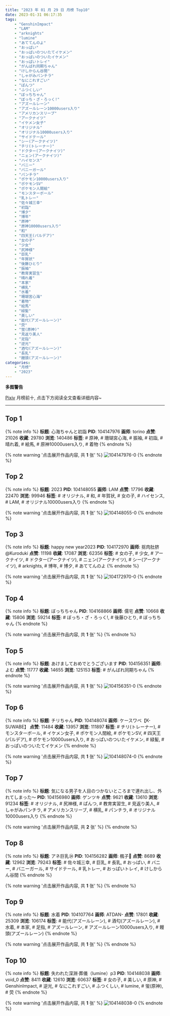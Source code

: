 ```yaml
---
title: "2023 年 01 月 29 日 月榜 Top10"
date: 2023-01-31 06:17:35
tags:
    - "GenshinImpact"
    - "LAM"
    - "arknights"
    - "lumine"
    - "あててんのよ"
    - "おっぱい"
    - "おっぱいのついたてイケメン"
    - "おっぱいのついたイケメン"
    - "おっぱいトレイ"
    - "がんばれ同期ちゃん"
    - "けしからん谷間"
    - "しゃがみパンチラ"
    - "なにこれすごい"
    - "ぱんつ"
    - "ふつくしい"
    - "ぼっちちゃん"
    - "ぼっち・ざ・ろっく!"
    - "アズールレーン"
    - "アズールレーン10000users入り"
    - "アメリカンスリーブ"
    - "アークナイツ"
    - "イケメン女子"
    - "オリジナル"
    - "オリジナル10000users入り"
    - "サイドテール"
    - "シー(アークナイツ)"
    - "チリ(トレーナー)"
    - "ドクター(アークナイツ)"
    - "ニェン(アークナイツ)"
    - "ハイセンス"
    - "バニー"
    - "バニーガール"
    - "パンチラ"
    - "ポケモン10000users入り"
    - "ポケモンSV"
    - "ポケモン人間絵"
    - "モンスターボール"
    - "乳トレー"
    - "佐々城三幸"
    - "初詣"
    - "博夕"
    - "博年"
    - "原神"
    - "原神10000users入り"
    - "和"
    - "四天王(パルデア)"
    - "女の子"
    - "少女"
    - "尻神様"
    - "巨乳"
    - "年賀状"
    - "後藤ひとり"
    - "振袖"
    - "教育実習生"
    - "晴れ着"
    - "本家"
    - "横乳"
    - "水着"
    - "珊瑚宮心海"
    - "着物"
    - "絵馬"
    - "緑髪"
    - "美しい"
    - "能代(アズールレーン)"
    - "荧"
    - "蛍(原神)"
    - "見返り美人"
    - "足指"
    - "逆光"
    - "酒匂(アズールレーン)"
    - "長乳"
    - "饅頭(アズールレーン)"
categories:
    - "月榜"
    - "2023"
---
```


<i class="fa fa-triangle-exclamation"></i>**多图警告**<i class="fa fa-triangle-exclamation"></i>

[Pixiv](https://www.pixiv.net/) 月榜前十, 点击下方阅读全文查看详细内容~

<!-- more -->

---

## Top 1

{% note info %}
**标题**: 心海ちゃんと初詣
**PID**: 104147976 **画师**: torino
**点赞**: 21026 **收藏**: 29780 **浏览**: 140486
**标签**: # 原神, # 珊瑚宮心海, # 振袖, # 初詣, # 晴れ着, # 絵馬, # 原神10000users入り, # 着物
{% endnote %}

{% note warning '点击展开作品内容, 共 **1** 张' %}
![104147976-0](https://i.pixiv.re/img-original/img/2023/01/02/00/00/09/104147976_p0.jpg)
{% endnote %}

## Top 2

{% note info %}
**标题**: 2023
**PID**: 104148055 **画师**: LAM
**点赞**: 17796 **收藏**: 22470 **浏览**: 99946
**标签**: # オリジナル, # 和, # 年賀状, # 女の子, # ハイセンス, # LAM, # オリジナル10000users入り
{% endnote %}

{% note warning '点击展开作品内容, 共 **1** 张' %}
![104148055-0](https://i.pixiv.re/img-original/img/2023/01/02/00/00/29/104148055_p0.jpg)
{% endnote %}

## Top 3

{% note info %}
**标题**: happy new year2023
**PID**: 104172970 **画师**: 抠肉肚脐@Kuroduki
**点赞**: 11198 **收藏**: 17087 **浏览**: 62356
**标签**: # 女の子, # 少女, # アークナイツ, # ドクター(アークナイツ), # ニェン(アークナイツ), # シー(アークナイツ), # arknights, # 博年, # 博夕, # あててんのよ
{% endnote %}

{% note warning '点击展开作品内容, 共 **1** 张' %}
![104172970-0](https://i.pixiv.re/img-original/img/2023/01/02/20/30/02/104172970_p0.png)
{% endnote %}

## Top 4

{% note info %}
**标题**: ぼっちちゃん
**PID**: 104168866 **画师**: 儒宅
**点赞**: 10668 **收藏**: 15806 **浏览**: 59214
**标签**: # ぼっち・ざ・ろっく!, # 後藤ひとり, # ぼっちちゃん
{% endnote %}

{% note warning '点击展开作品内容, 共 **1** 张' %}
{% endnote %}

## Top 5

{% note info %}
**标题**: あけましておめでとうございます
**PID**: 104156351 **画师**: よむ
**点赞**: 11777 **收藏**: 14655 **浏览**: 125153
**标签**: # がんばれ同期ちゃん
{% endnote %}

{% note warning '点击展开作品内容, 共 **1** 张' %}
![104156351-0](https://i.pixiv.re/img-original/img/2023/01/02/08/04/19/104156351_p0.png)
{% endnote %}

## Top 6

{% note info %}
**标题**: チリちゃん
**PID**: 104148074 **画师**: ケースワベ【K-SUWABE】
**点赞**: 11484 **收藏**: 13957 **浏览**: 111897
**标签**: # チリ(トレーナー), # モンスターボール, # イケメン女子, # ポケモン人間絵, # ポケモンSV, # 四天王(パルデア), # ポケモン10000users入り, # おっぱいのついたイケメン, # 緑髪, # おっぱいのついたてイケメン
{% endnote %}

{% note warning '点击展开作品内容, 共 **1** 张' %}
![104148074-0](https://i.pixiv.re/img-original/img/2023/01/02/00/00/33/104148074_p0.jpg)
{% endnote %}

## Top 7

{% note info %}
**标题**: 気になる男子を人目のつかないところまで連れ出し、外れてしまった～
**PID**: 104156980 **画师**: ゲンツキ
**点赞**: 9621 **收藏**: 13610 **浏览**: 91234
**标签**: # オリジナル, # 尻神様, # ぱんつ, # 教育実習生, # 見返り美人, # しゃがみパンチラ, # アメリカンスリーブ, # 横乳, # パンチラ, # オリジナル10000users入り
{% endnote %}

{% note warning '点击展开作品内容, 共 **2** 张' %}
{% endnote %}

## Top 8

{% note info %}
**标题**: アネ巨乳㉔
**PID**: 104156282 **画师**: 楓子🍁
**点赞**: 8689 **收藏**: 12962 **浏览**: 79243
**标签**: # 佐々城三幸, # 巨乳, # 長乳, # おっぱい, # バニー, # バニーガール, # サイドテール, # 乳トレー, # おっぱいトレイ, # けしからん谷間
{% endnote %}

{% note warning '点击展开作品内容, 共 **1** 张' %}
{% endnote %}

## Top 9

{% note info %}
**标题**: 水着
**PID**: 104107764 **画师**: ATDAN-
**点赞**: 17801 **收藏**: 25309 **浏览**: 106174
**标签**: # 能代(アズールレーン), # 酒匂(アズールレーン), # 水着, # 本家, # 足指, # アズールレーン, # アズールレーン10000users入り, # 饅頭(アズールレーン)
{% endnote %}

{% note warning '点击展开作品内容, 共 **1** 张' %}
{% endnote %}

## Top 10

{% note info %}
**标题**: 失われた深淵·葬儀（lumine）p3
**PID**: 104148038 **画师**: void_0
**点赞**: 8411 **收藏**: 12610 **浏览**: 60637
**标签**: # 女の子, # 美しい, # 原神, # GenshinImpact, # 逆光, # なにこれすごい, # ふつくしい, # lumine, # 蛍(原神), # 荧
{% endnote %}

{% note warning '点击展开作品内容, 共 **1** 张' %}
![104148038-0](https://i.pixiv.re/img-original/img/2023/01/02/00/00/24/104148038_p0.jpg)
{% endnote %}
